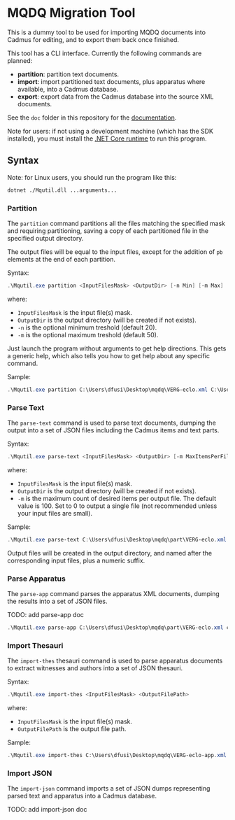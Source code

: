 # MQDQ Migration Tool

This is a dummy tool to be used for importing MQDQ documents into Cadmus for editing, and to export them back once finished.

This tool has a CLI interface. Currently the following commands are planned:

- **partition**: partition text documents.
- **import**: import partitioned text documents, plus apparatus where available, into a Cadmus database.
- **export**: export data from the Cadmus database into the source XML documents.

See the `doc` folder in this repository for the [documentation](doc/index.md).

Note for users: if not using a development machine (which has the SDK installed), you must install the [.NET Core runtime](https://dotnet.microsoft.com/download/dotnet-core) to run this program.

## Syntax

Note: for Linux users, you should run the program like this:

```bash
dotnet ./Mqutil.dll ...arguments...
```

### Partition

The `partition` command partitions all the files matching the specified mask and requiring partitioning, saving a copy of each partitioned file in the specified output directory.

The output files will be equal to the input files, except for the addition of `pb` elements at the end of each partition.

Syntax:

```ps1
.\Mqutil.exe partition <InputFilesMask> <OutputDir> [-n Min] [-m Max]
```

where:

- `InputFilesMask` is the input file(s) mask.
- `OutputDir` is the output directory (will be created if not exists).
- `-n` is the optional minimum treshold (default 20).
- `-m` is the optional maximum treshold (default 50).

Just launch the program without arguments to get help directions. This gets a generic help, which also tells you how to get help about any specific command.

Sample:

```ps1
.\Mqutil.exe partition C:\Users\dfusi\Desktop\mqdq\VERG-eclo.xml C:\Users\dfusi\Desktop\mqdq\part\
```

### Parse Text

The `parse-text` command is used to parse text documents, dumping the output into a set of JSON files including the Cadmus items and text parts.

Syntax:

```ps1
.\Mqutil.exe parse-text <InputFilesMask> <OutputDir> [-m MaxItemsPerFile]
```

where:

- `InputFilesMask` is the input file(s) mask.
- `OutputDir` is the output directory (will be created if not exists).
- `-m` is the maximum count of desired items per output file. The default value is 100. Set to 0 to output a single file (not recommended unless your input files are small).

Sample:

```ps1
.\Mqutil.exe parse-text C:\Users\dfusi\Desktop\mqdq\part\VERG-eclo.xml c:\users\dfusi\desktop\mqdq\part\txt
```

Output files will be created in the output directory, and named after the corresponding input files, plus a numeric suffix.

### Parse Apparatus

The `parse-app` command parses the apparatus XML documents, dumping the results into a set of JSON files.

TODO: add parse-app doc

```ps1
.\Mqutil.exe parse-app C:\Users\dfusi\Desktop\mqdq\part\VERG-eclo.xml c:\users\dfusi\desktop\mqdq\part\app
```

### Import Thesauri

The `import-thes` thesauri command is used to parse apparatus documents to extract witnesses and authors into a set of JSON thesauri.

Syntax:

```ps1
.\Mqutil.exe import-thes <InputFilesMask> <OutputFilePath>
```

where:

- `InputFilesMask` is the input file(s) mask.
- `OutputFilePath` is the output file path.

Sample:

```ps1
.\Mqutil.exe import-thes C:\Users\dfusi\Desktop\mqdq\VERG-eclo-app.xml c:\users\dfusi\desktop\mqdq\thesauri.json
```

### Import JSON

The `import-json` command imports a set of JSON dumps representing parsed text and apparatus into a Cadmus database.

TODO: add import-json doc
